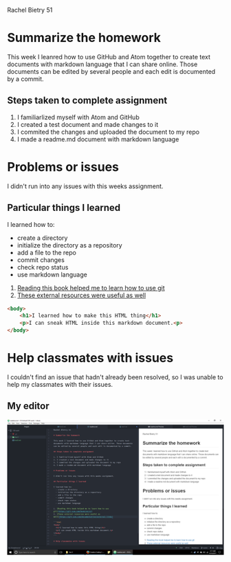 Rachel Bietry 51

# Summarize the homework

This week I leanred how to use GitHub and Atom together to create text documents with markdown language that I can share online. Those documents can be edited by several people and each edit is documented by a commit.

## Steps taken to complete assignment

1. I familiarlized myself with Atom and GitHub
2. I created a test document and made changes to it
3. I commited the changes and uploaded the document to my repo
4. I made a readme.md document with markdown language

# Problems or issues

I didn't run into any issues with this weeks assignment.

## Particular things I learned

I learned how to:
  - create a directory
  - initialize the directory as a repository
  - add a file to the repo
  - commit changes
  - check repo status
  - use markdown language

1. [Reading this book helped me to learn how to use git](https://git-scm.com/book/en/v2)
2. [These external resources were useful as well](https://git-scm.com/documentation/external-links)

```html
<body>
	<h1>I learned how to make this HTML thing</h1>
	<p>I can sneak HTML inside this markdown document.<p>
</body>
```

# Help classmates with issues

I couldn't find an issue that hadn't already been resolved, so I was unable to help my classmates with their issues.

## My editor

![Image of my editor](editor.png)
